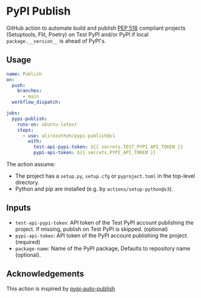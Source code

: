 # PyPI Publish
GitHub action to automate build and publish
[PEP 518](https://peps.python.org/pep-0518/) compliant projects (Setuptools,
Flit, Poetry) on Test PyPI
and/or PyPI if local `package.__version__` is ahead of PyPI's.

## Usage
```yaml
name: Publish
on:
  push:
    branches:
      - main
  workflow_dispatch:

jobs:
  pypi-publish:
    runs-on: ubuntu-latest
    steps:
      - use: alirezatheh/pypi-publish@v1
        with:
          test-api-pypi-token: ${{ secrets.TEST_PYPI_API_TOKEN }}
          pypi-api-token: ${{ secrets.PYPI_API_TOKEN }}
```

The action assume:
- The project has a `setup.py`, `setup.cfg` or `pyproject.toml` in the
  top-level directory.
- Python and pip are installed (e.g. by `actions/setup-python@v3`).

## Inputs
- `test-api-pypi-token`: API token of the Test PyPI account publishing the
  project. If missing, publish on Test PyPI is skipped. (optional)
- `pypi-api-token`: API token of the PyPI account publishing the project.
  (required)
- `package-name`: Name of the PyPI package, Defaults to repository name
  (optional).


## Acknowledgements
This action is inspired by
[pypi-auto-publish](https://github.com/etils-actions/pypi-auto-publish)
